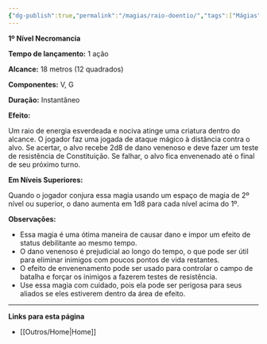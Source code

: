 ```yaml
---
{"dg-publish":true,"permalink":"/magias/raio-doentio/","tags":["Mágias"]}
---
```



**1º Nível Necromancia**

**Tempo de lançamento:** 1 ação

**Alcance:** 18 metros (12 quadrados)

**Componentes:** V, G

**Duração:** Instantâneo

**Efeito:**

Um raio de energia esverdeada e nociva atinge uma criatura dentro do alcance. O jogador faz uma jogada de ataque mágico à distância contra o alvo. Se acertar, o alvo recebe 2d8 de dano venenoso e deve fazer um teste de resistência de Constituição. Se falhar, o alvo fica envenenado até o final de seu próximo turno.

**Em Níveis Superiores:**

Quando o jogador conjura essa magia usando um espaço de magia de 2º nível ou superior, o dano aumenta em 1d8 para cada nível acima do 1º.

**Observações:**

- Essa magia é uma ótima maneira de causar dano e impor um efeito de status debilitante ao mesmo tempo.
- O dano venenoso é prejudicial ao longo do tempo, o que pode ser útil para eliminar inimigos com poucos pontos de vida restantes.
- O efeito de envenenamento pode ser usado para controlar o campo de batalha e forçar os inimigos a fazerem testes de resistência.
- Use essa magia com cuidado, pois ela pode ser perigosa para seus aliados se eles estiverem dentro da área de efeito.

___
**Links para esta página**  
- [[Outros/Home\|Home]]